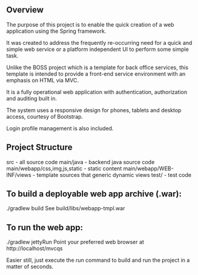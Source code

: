 Overview
--------
The purpose of this project is to enable the quick creation of a web 
application using the Spring framework.

It was created to address the frequently re-occurring need for a quick and 
simple web service or a platform independent UI to perform some simple task.

Unlike the BOSS project which is a template for back office services, this 
template is intended to provide a front-end service environment with an 
emphasis on HTML via MVC.

It is a fully operational web application with authentication, authorization 
and auditing built in.

The system uses a responsive design for phones, tablets and desktop access, 
courtesy of Bootstrap.

Login profile management is also included. 

Project Structure
-----------------
src - all source code
	main/java - backend java source code
	main/webapp/css,img,js,static - static content
	main/webapp/WEB-INF/views - template sources that generic dynamic views
	test/ - test code
	
To build a deployable web app archive (.war):
---------------------------------------------
./gradlew build
See build/libs/webapp-tmpl.war

To run the web app:
-------------------
./gradlew jettyRun
Point your preferred web browser at http://localhost/mvcqs

Easier still, just execute the *run* command to build and run the project in 
a matter of seconds.